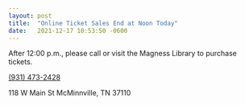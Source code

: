 ```yaml
---
layout: post
title:  "Online Ticket Sales End at Noon Today"
date:   2021-12-17 10:53:50 -0600
---
```

After 12:00 p.m., please call or visit the Magness Library to purchase tickets.

<a href="tel:+1-931-473-2428">(931) 473-2428</a>

118 W Main St
McMinnville, TN 37110
